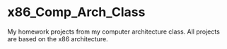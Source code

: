 # x86_Comp_Arch_Class
My homework projects from my computer architecture class. All projects are based on the x86 architecture.
